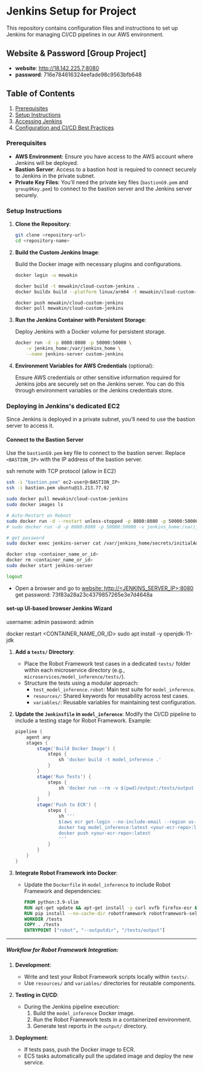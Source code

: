 # Jenkins Setup for Project

This repository contains configuration files and instructions to set up Jenkins for managing CI/CD pipelines in our AWS environment.

## Website & Password [Group Project]

- **website**: http://18.142.225.7:8080
- **password**: 716e784616324eefade98c9563bfb648

## Table of Contents
1. [Prerequisites](#prerequisites)
2. [Setup Instructions](#setup-instructions)
3. [Accessing Jenkins](#accessing-jenkins)
4. [Configuration and CI/CD Best Practices](#configuration-and-cicd-best-practices)

### Prerequisites

- **AWS Environment**: Ensure you have access to the AWS account where Jenkins will be deployed.
- **Bastion Server**: Access to a bastion host is required to connect securely to Jenkins in the private subnet.
- **Private Key Files**: You’ll need the private key files (`bastionG9.pem` and `group9Key.pem`) to connect to the bastion server and the Jenkins server securely.

### Setup Instructions

1. **Clone the Repository**:

    ```bash
    git clone <repository-url>
    cd <repository-name>
    ```

2. **Build the Custom Jenkins Image**:

   Build the Docker image with necessary plugins and configurations.

    ```bash
    docker login -u mewakin

    docker build -t mewakin/cloud-custom-jenkins .
    docker buildx build --platform linux/arm64 -t mewakin/cloud-custom-jenkins .

    docker push mewakin/cloud-custom-jenkins
    docker pull mewakin/cloud-custom-jenkins
    ```

3. **Run the Jenkins Container with Persistent Storage**:

   Deploy Jenkins with a Docker volume for persistent storage.

    ```bash
    docker run -d -p 8080:8080 -p 50000:50000 \
        -v jenkins_home:/var/jenkins_home \
        --name jenkins-server custom-jenkins
    ```

4. **Environment Variables for AWS Credentials** (optional):

   Ensure AWS credentials or other sensitive information required for Jenkins jobs are securely set on the Jenkins server. You can do this through environment variables or the Jenkins credentials store.

### Deploying in Jenkins's dedicated EC2

Since Jenkins is deployed in a private subnet, you’ll need to use the bastion server to access it.

#### Connect to the Bastion Server

Use the `bastionG9.pem` key file to connect to the bastion server. Replace `<BASTION_IP>` with the IP address of the bastion server.

ssh remote with TCP protocol (allow in EC2)

```bash
ssh -i "bastion.pem" ec2-user@<BASTION_IP>
ssh -i bastion.pem ubuntu@13.213.77.92

sudo docker pull mewakin/cloud-custom-jenkins
sudo docker images ls

# Auto-Restart on Reboot
sudo docker run -d --restart unless-stopped -p 8080:8080 -p 50000:50000 -v jenkins_home:/var/jenkins_home --name jenkins-server mewakin/cloud-custom-jenkins:latest
# sudo docker run -d -p 8080:8080 -p 50000:50000 -v jenkins_home:/var/jenkins_home --name jenkins-server mewakin/cloud-custom-jenkins:latest

# get password
sudo docker exec jenkins-server cat /var/jenkins_home/secrets/initialAdminPassword

docker stop <container_name_or_id>
docker rm <container_name_or_id>
sudo docker start jenkins-server

logout
```
- Open a browser and go to [website: http://<JENKINS_SERVER_IP>:8080](http://13.213.77.92:8080)
get password: 73f83a28a23c4379857265e3e7d4648a

#### set-up UI-based browser Jenkins Wizard

username: admin
password: admin

docker restart <CONTAINER_NAME_OR_ID>
sudo apt install -y openjdk-11-jdk

1. **Add a `tests/` Directory**:
   - Place the Robot Framework test cases in a dedicated `tests/` folder within each microservice directory (e.g., `microservices/model_inference/tests/`).
   - Structure the tests using a modular approach:
     - `test_model_inference.robot`: Main test suite for `model_inference`.
     - `resources/`: Shared keywords for reusability across test cases.
     - `variables/`: Reusable variables for maintaining test configuration.

2. **Update the `Jenkinsfile` in `model_inference`**:
   Modify the CI/CD pipeline to include a testing stage for Robot Framework. Example:
   ```groovy
   pipeline {
       agent any
       stages {
           stage('Build Docker Image') {
               steps {
                   sh 'docker build -t model_inference .'
               }
           }
           stage('Run Tests') {
               steps {
                   sh 'docker run --rm -v $(pwd)/output:/tests/output model_inference robot --outputdir /tests/output tests/'
               }
           }
           stage('Push to ECR') {
               steps {
                   sh '''
                   $(aws ecr get-login --no-include-email --region us-east-1)
                   docker tag model_inference:latest <your-ecr-repo>:latest
                   docker push <your-ecr-repo>:latest
                   '''
               }
           }
       }
   }
   ```

3. **Integrate Robot Framework into Docker**:
   - Update the `Dockerfile` in `model_inference` to include Robot Framework and dependencies:
     ```dockerfile
     FROM python:3.9-slim
     RUN apt-get update && apt-get install -y curl xvfb firefox-esr && rm -rf /var/lib/apt/lists/*
     RUN pip install --no-cache-dir robotframework robotframework-seleniumlibrary selenium
     WORKDIR /tests
     COPY . /tests
     ENTRYPOINT ["robot", "--outputdir", "/tests/output"]
     ```

---

##### Workflow for Robot Framework Integration:
1. **Development**:
   - Write and test your Robot Framework scripts locally within `tests/`.
   - Use `resources/` and `variables/` directories for reusable components.

2. **Testing in CI/CD**:
   - During the Jenkins pipeline execution:
     1. Build the `model_inference` Docker image.
     2. Run the Robot Framework tests in a containerized environment.
     3. Generate test reports in the `output/` directory.

3. **Deployment**:
   - If tests pass, push the Docker image to ECR.
   - ECS tasks automatically pull the updated image and deploy the new service.

